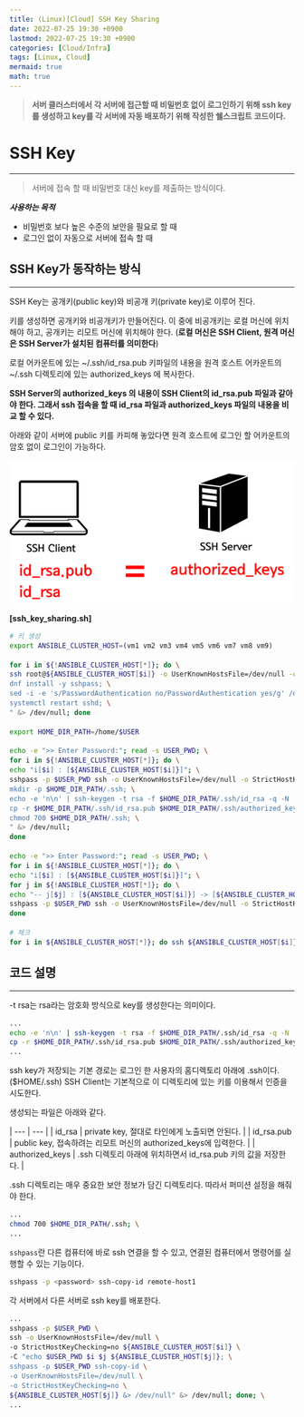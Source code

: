 ```yaml
---
title: (Linux)[Cloud] SSH Key Sharing
date: 2022-07-25 19:30 +0900
lastmod: 2022-07-25 19:30 +0900
categories: [Cloud/Infra]
tags: [Linux, Cloud]
mermaid: true
math: true
---
```


> **서버 클러스터에서 각 서버에 접근할 때 비밀번호 없이 로그인하기 위해 ssh key를 생성하고 key를 각 서버에 자동 배포하기 위해 작성한 쉘스크립트 코드이다.**
> 

# **SSH Key**
---

> 서버에 접속 할 때 비밀번호 대신 key를 제출하는 방식이다.
> 

***사용하는 목적***

- 비밀번호 보다 높은 수준의 보안을 필요로 할 때
- 로그인 없이 자동으로 서버에 접속 할 때

## **SSH Key가 동작하는 방식**
---

SSH Key는 공개키(public key)와 비공개 키(private key)로 이루어 진다.

키를 생성하면 공개키와 비공개키가 만들어진다. 이 중에 비공개키는 로컬 머신에 위치해야 하고, 공개키는 리모트 머신에 위치해야 한다. (**로컬 머신은 SSH Client, 원격 머신은 SSH Server가 설치된 컴퓨터를 의미한다**)

로컬 어카운트에 있는 ~/.ssh/id_rsa.pub 키파일의 내용을 원격 호스트 어카운트의 ~/.ssh 디렉토리에 있는 authorized_keys 에 복사한다. 

**SSH Server의 authorized_keys 의 내용이 SSH Client의 id_rsa.pub 파일과 같아야 한다. 그래서 ssh 접속을 할 때 id_rsa 파일과 authorized_keys 파일의 내용을 비교 할 수 있다.**

아래와 같이 서버에 public 키를 카피해 놓았다면 원격 호스트에 로그인 할 어카운트의 암호 없이 로그인이 가능하다.

![Untitled](/assets/img/2022-07-25-cloud2207025/Untitled.png)


**[ssh_key_sharing.sh]**

```bash
# 키 생성
export ANSIBLE_CLUSTER_HOST=(vm1 vm2 vm3 vm4 vm5 vm6 vm7 vm8 vm9)

for i in ${!ANSIBLE_CLUSTER_HOST[*]}; do \
ssh root@${ANSIBLE_CLUSTER_HOST[$i]} -o UserKnownHostsFile=/dev/null -o StrictHostKeyChecking=no -C " \
dnf install -y sshpass; \
sed -i -e 's/PasswordAuthentication no/PasswordAuthentication yes/g' /etc/ssh/sshd_config; \
systemctl restart sshd; \
" &> /dev/null; done

export HOME_DIR_PATH=/home/$USER

echo -e ">> Enter Password:"; read -s USER_PWD; \
for i in ${!ANSIBLE_CLUSTER_HOST[*]}; do \
echo "i[$i] : [${ANSIBLE_CLUSTER_HOST[$i]}]"; \
sshpass -p $USER_PWD ssh -o UserKnownHostsFile=/dev/null -o StrictHostKeyChecking=no ${ANSIBLE_CLUSTER_HOST[$i]} -C " \
mkdir -p $HOME_DIR_PATH/.ssh; \
echo -e 'n\n' | ssh-keygen -t rsa -f $HOME_DIR_PATH/.ssh/id_rsa -q -N ''; \
cp -r $HOME_DIR_PATH/.ssh/id_rsa.pub $HOME_DIR_PATH/.ssh/authorized_keys; \
chmod 700 $HOME_DIR_PATH/.ssh; \
" &> /dev/null;
done

echo -e ">> Enter Password:"; read -s USER_PWD; \
for i in ${!ANSIBLE_CLUSTER_HOST[*]}; do \
echo "i[$i] : [${ANSIBLE_CLUSTER_HOST[$i]}]"; \
for j in ${!ANSIBLE_CLUSTER_HOST[*]}; do \
echo "-- j[$j] : [${ANSIBLE_CLUSTER_HOST[$i]}] -> [${ANSIBLE_CLUSTER_HOST[$j]}]"; \
sshpass -p $USER_PWD ssh -o UserKnownHostsFile=/dev/null -o StrictHostKeyChecking=no ${ANSIBLE_CLUSTER_HOST[$i]} -C "echo $USER_PWD $i $j ${ANSIBLE_CLUSTER_HOST[$j]}; sshpass -p $USER_PWD ssh-copy-id -o UserKnownHostsFile=/dev/null -o StrictHostKeyChecking=no ${ANSIBLE_CLUSTER_HOST[$j]} &> /dev/null" &> /dev/null; done; \
done

# 체크
for i in ${ANSIBLE_CLUSTER_HOST[*]}; do ssh ${ANSIBLE_CLUSTER_HOST[$i]} -o UserKnownHostsFile=/dev/null -o StrictHostKeyChecking=no -C "ls -al .ssh"; done
```


## **코드 설명**
---

-t rsa는 rsa라는 암호화 방식으로 key를 생성한다는 의미이다.

```bash
...
echo -e 'n\n' | ssh-keygen -t rsa -f $HOME_DIR_PATH/.ssh/id_rsa -q -N ''; \
cp -r $HOME_DIR_PATH/.ssh/id_rsa.pub $HOME_DIR_PATH/.ssh/authorized_keys; \
...
```

ssh key가 저장되는 기본 경로는 로그인 한 사용자의 홈디렉토리 아래에 .ssh이다. ($HOME/.ssh) SSH Client는 기본적으로 이 디렉토리에 있는 키를 이용해서 인증을 시도한다.

생성되는 파일은 아래와 같다.


| --- | --- |
| id_rsa | private key, 절대로 타인에게 노출되면 안된다. |
| id_rsa.pub | public key, 접속하려는 리모트 머신의 authorized_keys에 입력한다. |
| authorized_keys | .ssh 디렉토리 아래에 위치하면서 id_rsa.pub 키의 값을 저장한다. |


.ssh 디렉토리는 매우 중요한 보안 정보가 담긴 디렉토리다. 따라서 퍼미션 설정을 해줘야 한다.

```bash
...
chmod 700 $HOME_DIR_PATH/.ssh; \
...
```

`sshpass`란 다른 컴퓨터에 바로 ssh 연결을 할 수 있고, 연결된 컴퓨터에서 명령어를 실행할 수 있는 기능이다. 

```bash
sshpass -p <password> ssh-copy-id remote-host1
```


각 서버에서 다른 서버로 ssh key를 배포한다.

```bash
...
sshpass -p $USER_PWD \
ssh -o UserKnownHostsFile=/dev/null \
-o StrictHostKeyChecking=no ${ANSIBLE_CLUSTER_HOST[$i]} \
-C "echo $USER_PWD $i $j ${ANSIBLE_CLUSTER_HOST[$j]}; \
sshpass -p $USER_PWD ssh-copy-id \
-o UserKnownHostsFile=/dev/null \
-o StrictHostKeyChecking=no \
${ANSIBLE_CLUSTER_HOST[$j]} &> /dev/null" &> /dev/null; done; \
...
```